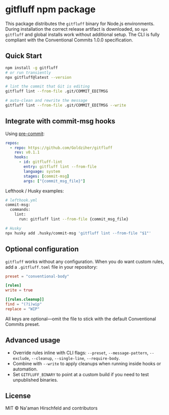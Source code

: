 # gitfluff npm package

This package distributes the `gitfluff` binary for Node.js environments. During installation the correct release artifact is downloaded, so `npx gitfluff` and global installs work without additional setup. The CLI is fully compliant with the Conventional Commits 1.0.0 specification.

## Quick Start

```bash
npm install -g gitfluff
# or run transiently
npx gitfluff@latest --version

# lint the commit that Git is editing
gitfluff lint --from-file .git/COMMIT_EDITMSG

# auto-clean and rewrite the message
gitfluff lint --from-file .git/COMMIT_EDITMSG --write
```

## Integrate with commit-msg hooks

Using [pre-commit](https://pre-commit.com):

```yaml
repos:
  - repo: https://github.com/Goldziher/gitfluff
    rev: v0.1.1
    hooks:
      - id: gitfluff-lint
        entry: gitfluff lint --from-file
        language: system
        stages: [commit-msg]
        args: ["{commit_msg_file}"]
```

Lefthook / Husky examples:

```bash
# lefthook.yml
commit-msg:
  commands:
    lint:
      run: gitfluff lint --from-file {commit_msg_file}

# Husky
npx husky add .husky/commit-msg 'gitfluff lint --from-file "$1"'
```

## Optional configuration

`gitfluff` works without any configuration. When you do want custom rules, add a `.gitfluff.toml` file in your repository:

```toml
preset = "conventional-body"

[rules]
write = true

[[rules.cleanup]]
find = "(?i)wip"
replace = "WIP"
```

All keys are optional—omit the file to stick with the default Conventional Commits preset.

## Advanced usage

- Override rules inline with CLI flags: `--preset`, `--message-pattern`, `--exclude`, `--cleanup`, `--single-line`, `--require-body`.
- Combine with `--write` to apply cleanups when running inside hooks or automation.
- Set `GITFLUFF_BINARY` to point at a custom build if you need to test unpublished binaries.

## License

MIT © Na'aman Hirschfeld and contributors
